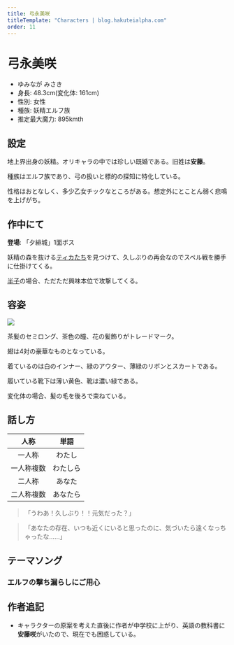 ```yaml
---
title: 弓永美咲
titleTemplate: "Characters | blog.hakuteialpha.com"
order: 11
---
```


# 弓永美咲

<div class="pt-4 flex gap-2 flex-col sm:flex-row items-start introduce">
<!--<img src="" class="rounded-md bg-white dark:bg-neutral-700 sm:max-w-64">-->
<div class="">

- ゆみなが みさき
- 身長: 48.3cm(変化体: 161cm)
- 性別: 女性
- 種族: 妖精エルフ族
- 推定最大魔力: 895kmth
  
</div></div>

## 設定

地上界出身の妖精。オリキャラの中では珍しい既婚である。旧姓は**安藤**。

種族はエルフ族であり、弓の扱いと標的の探知に特化している。

性格はおとなしく、多少乙女チックなところがある。想定外にとことん弱く悲鳴を上げがち。

## 作中にて

**登場**: 「夕緋城」1面ボス

妖精の森を抜ける[ティカ](tica)[たち](madoka)を見つけて、久しぶりの再会なのでスペル戦を勝手に仕掛けてくる。

[半子](hanko)の場合、ただただ興味本位で攻撃してくる。

## 容姿

<div class="pt-4 flex gap-2 flex-col-reverse sm:flex-row items-start introduce">
<img src="https://dir.hakuteialpha.com/g/chara/charat/org_20210913_213829.png" class="rounded-xl bg-white dark:bg-neutral-700 sm:max-w-64">
<div>

茶髪のセミロング、茶色の瞳、花の髪飾りがトレードマーク。

翅は4対の豪華なものとなっている。

着ているのは白のインナー、緑のアウター、薄緑のリボンとスカートである。

履いている靴下は薄い黄色、靴は濃い緑である。

変化体の場合、髪の毛を後ろで束ねている。
  
</div></div>

## 話し方

| 人称 | 単語 |
| :-: | :-: |
| 一人称 | わたし |
| 一人称複数 | わたしら |
| 二人称 | あなた |
| 二人称複数 | あなたら |

> 「うわあ！久しぶり！！元気だった？」

> 「あなたの存在、いつも近くにいると思ったのに、気づいたら遠くなっちゃったな……」


## テーマソング

### エルフの撃ち漏らしにご用心



## 作者追記

- キャラクターの原案を考えた直後に作者が中学校に上がり、英語の教科書に**安藤咲**がいたので、現在でも困惑している。
